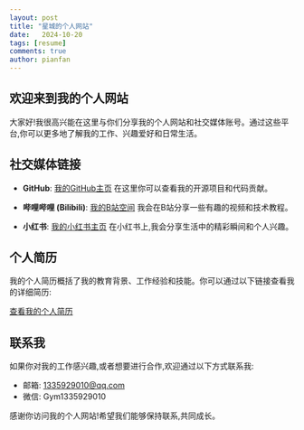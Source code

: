 ```yaml
---
layout: post
title: "星城的个人网站"
date:   2024-10-20
tags: [resume]
comments: true
author: pianfan
---
```


## 欢迎来到我的个人网站

大家好!我很高兴能在这里与你们分享我的个人网站和社交媒体账号。通过这些平台,你可以更多地了解我的工作、兴趣爱好和日常生活。

## 社交媒体链接

- **GitHub**: [我的GitHub主页](https://star-cheng.github.io/Blog)
  在这里你可以查看我的开源项目和代码贡献。

- **哔哩哔哩 (Bilibili)**: [我的B站空间](https://space.bilibili.com/477519770?spm_id_from=333.337.0.0)
  我会在B站分享一些有趣的视频和技术教程。

- **小红书**: [我的小红书主页](https://www.xiaohongshu.com/user/profile/5fb4ac7f000000000100ab97)
  在小红书上,我会分享生活中的精彩瞬间和个人兴趣。

## 个人简历

我的个人简历概括了我的教育背景、工作经验和技能。你可以通过以下链接查看我的详细简历:

[查看我的个人简历](https://star-cheng.github.io/Blog/html/index/index.html)

## 联系我

如果你对我的工作感兴趣,或者想要进行合作,欢迎通过以下方式联系我:

- 邮箱: <1335929010@qq.com>
- 微信: Gym1335929010

感谢你访问我的个人网站!希望我们能够保持联系,共同成长。
